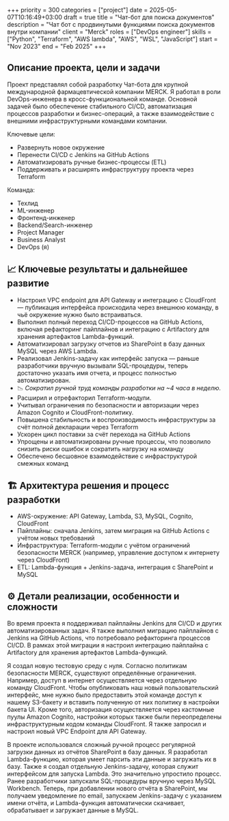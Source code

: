 +++ 
priority    = 300
categories  = ["project"]
date        = 2025-05-07T10:16:49+03:00
draft       = true
title       = "Чат-бот для поиска документов"
description = "Чат бот с продвинутыми функциями поиска документов внутри компании"
client      = "Merck"
roles       = ["DevOps engineer"]
skills      = ["Python", "Terraform", "AWS lambda", "AWS", "WSL", "JavaScript"]
start       = "Nov 2023"
end         = "Feb 2025"
+++


## Описание проекта, цели и задачи
Проект представлял собой разработку Чат-бота для крупной международной фармацевтической компании MERCK. Я работал в роли DevOps-инженера в кросс-функциональной команде. Основной задачей было обеспечение стабильного CI/CD, автоматизация процессов разработки и бизнес-операций, а также взаимодействие с внешними инфраструктурными командами компании.

Ключевые цели:

- Развернуть новое окружение
- Перенести CI/CD с Jenkins на GitHub Actions
- Автоматизировать ручные бизнес-процессы (ETL)
- Поддерживать и расширять инфраструктуру проекта через Terraform

Команда:
* Техлид
* ML-инженер
* Фронтенд-инженер
* Backend/Search-инженер
* Project Manager
* Business Analyst
* DevOps (я)

## 📈 Ключевые результаты и дальнейшее развитие

- Настроил VPC endpoint для API Gateway и интеграцию с CloudFront — публикация интерфейса происходила через внешнюю команду, в чьё окружение нужно было встраиваться.
- Выполнил полный переход CI/CD-процессов на GitHub Actions, включая рефакторинг пайплайнов и интеграцию с Artifactory для хранения артефактов Lambda-функций.
- Автоматизировал загрузку отчетов из SharePoint в базу данных MySQL через AWS Lambda.
- Реализовал Jenkins-задачу как интерфейс запуска — раньше разработчики вручную вызывали SQL-процедуры, теперь достаточно указать имя отчета, и процесс полностью автоматизирован.
- 📉 *Сократил ручной труд команды разработки на \~4 часа в неделю.*
- Расширил и отрефакторил Terraform-модули.
- Учитывал ограничения по безопасности и авторизации через Amazon Cognito и CloudFront-политику.
- Повышена стабильность и воспроизводимость инфраструктуры за счёт полной декларации через Terraform
- Ускорен цикл поставки за счёт перехода на GitHub Actions
- Упрощены и автоматизированы ручные процессы, что позволило снизить риски ошибок и сократить нагрузку на команду
- Обеспечено бесшовное взаимодействие с инфраструктурой смежных команд

## 🏗 Архитектура решения и процесс разработки

- AWS-окружение: API Gateway, Lambda, S3, MySQL, Cognito, CloudFront
- Пайплайны: сначала Jenkins, затем миграция на GitHub Actions с учётом новых требований
- Инфраструктура: Terraform-модули с учётом ограничений безопасности MERCK (например, управление доступом к интернету через CloudFront)
- ETL: Lambda-функция + Jenkins-задача, интеграция с SharePoint и MySQL

## ⚙️ Детали реализации, особенности и сложности

Во время проекта я поддерживал пайплайны Jenkins для CI/CD и других автоматизированных задач.
Я также выполнил миграцию пайплайнов с Jenkins на GitHub Actions, что потребовало рефакторинга процессов CI/CD. В рамках этой миграции я настроил интеграцию пайплайна с Artifactory для хранения артефактов Lambda-функций.

Я создал новую тестовую среду с нуля. Согласно политикам безопасности MERCK, существуют определённые ограничения. Например, доступ в интернет осуществляется через отдельную команду CloudFront. Чтобы опубликовать наш новый пользовательский интерфейс, мне нужно было предоставить этой команде доступ к нашему S3-бакету и вставить полученную от них политику в настройки бакета UI.
Кроме того, авторизация осуществляется через кастомные пуулы Amazon Cognito, настройки которых также были переопределены инфраструктурным кодом команды CloudFront. Я также запросил и настроил новый VPC Endpoint для API Gateway.

В проекте использовался сложный ручной процесс регулярной загрузки данных из отчётов SharePoint в базу данных. Я разработал Lambda-функцию, которая умеет парсить эти данные и загружать их в базу.
Также я создал отдельную Jenkins-задачу, которая служит интерфейсом для запуска Lambda. Это значительно упростило процесс. Ранее разработчики запускали SQL-процедуры вручную через MySQL Workbench. Теперь, при добавлении нового отчёта в SharePoint, мы получаем уведомление по email, запускаем Jenkins-задачу с указанием имени отчёта, и Lambda-функция автоматически скачивает, обрабатывает и загружает данные в MySQL.
